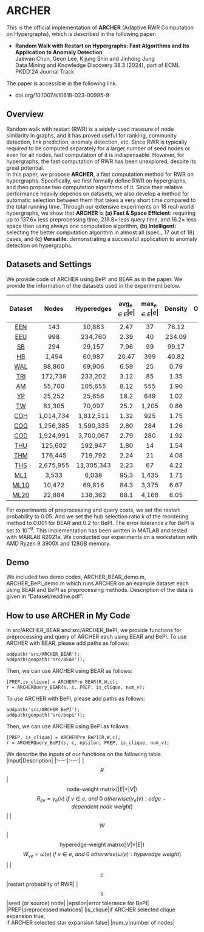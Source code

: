 # __ARCHER__
This is the official implementation of __ARCHER__ (Adaptive RWR Computation on Hypergraphs), which is described in the following paper:
* __Random Walk with Restart on Hypergraphs: Fast Algorithms and Its Application to Anomaly Detection__
<br> Jaewan Chun, Geon Lee, Kijung Shin and Jinhong Jung
<br> Data Mining and Knowledge Discovery 38.3 (2024), part of ECML PKDD'24 Journal Track

The paper is accessible in the following link:
* doi.org/10.1007/s10618-023-00995-9
## __Overview__
Random walk with restart (RWR) is a widely-used measure of node similarity in graphs, and it has proved useful for ranking, community detection, link prediction, anomaly detection, etc. 
Since RWR is typically required to be computed separately for a larger number of seed nodes or even for all nodes, fast computation of it is indispensable. 
However, for hypergraphs, the fast computation of RWR has been unexplored, despite its great potential. 
<br>
In this paper, we propose __ARCHER__, a fast computation method for RWR on hypergraphs.
Specifically, we first formally define RWR on hypergraphs, and then propose two computation algorithms of it. Since their relative performance heavily depends on datasets, we also develop a method for automatic selection between them that takes a very short time compared to the total running time. 
Through our extensive experiments on 18 real-world hypergraphs, we show that __ARCHER__ is __(a) Fast & Space Efficient:__ requiring up to 137.6× less preprocessing time, 218.8× less query time, and 16.2× less space than using always one computation algorithm, __(b) Intelligent:__ selecting the better computation algorithm in almost all (spec., 17 out of 18) cases, and __(c) Versatile:__ demonstrating a successful application to anomaly detection on hypergraphs.

## __Datasets and Settings__
We provide code of ARCHER using BePI and BEAR as in the paper. We provide the information of the datasets used in the experiment below.

|Dataset|Nodes|Hyperedges|$$\text{avg}_{e \in E}\vert e \vert$$|$$\text{max}_{e \in E}\vert e \vert$$|Density|Overlapness|
|:---:|:---:|:---:|:---:|:---:|:---:|:---:|
|[EEN](https://www.cs.cornell.edu/~arb/data/)|143|10,883|2.47|37|76.12|188.21|
|[EEU](https://www.cs.cornell.edu/~arb/data/)|998|234,760|2.39|40|234.09|559.80|
|[SB](https://www.cs.cornell.edu/~arb/data/)|294|29,157|7.96|99|99.17|789.62|
|[HB](https://www.cs.cornell.edu/~arb/data/)|1,494|60,987|20.47|399|40.82|835.79|
|[WAL](https://www.cs.cornell.edu/~arb/data/)|88,860|69,906|6.59|25|0.79|5.81|
|[TRI](https://www.cs.cornell.edu/~arb/data/)|172,738|233,202|3.12|85|1.35|4.21|
|[AM](https://cseweb.ucsd.edu/~jmcauley/datasets/amazon_v2/)|55,700|105,655|8.12|555|1.90|15.41|
|[YP](https://www.yelp.com/dataset)|25,252|25,656|18.2|649|1.02|18.50|
|[TW](https://snap.stanford.edu/data/ego-Twitter.html)|81,305|70,097|25.2|1,205|0.86|21.75|
|[COH](https://www.cs.cornell.edu/~arb/data/)|1,014,734|1,812,511|1.32|925|1.75|2.32|
|[COG](https://www.cs.cornell.edu/~arb/data/)|1,256,385|1,590,335|2.80|284|1.26|3.53|
|[COD](https://www.cs.cornell.edu/~arb/data/)|1,924,991|3,700,067|2.79|280|1.92|5.35|
|[THU](https://www.cs.cornell.edu/~arb/data/)|125,602|192,947|1.80|14|1.54|2.76|
|[THM](https://www.cs.cornell.edu/~arb/data/)|176,445|719,792|2.24|21|4.08|9.13|
|[THS](https://www.cs.cornell.edu/~arb/data/)|2,675,955|11,305,343|2.23|67|4.22|9.56|
|[ML1](https://grouplens.org/datasets/movielens/)|3,533|6,038|95.3|1,435|1.71|162.83|
|[ML10](https://grouplens.org/datasets/movielens/)|10,472|69,816|84.3|3,375|6.67|562.02|
|[ML20](https://grouplens.org/datasets/movielens/)|22,884|138,362|88.1|4,168|6.05|532.93|

For experiments of preprocessing and query costs, we set the restart probability to 0.05. And we set the hub selection ratio *k* of the reordering method to 0.001 for BEAR and 0.2 for BePI. The error tolerance $\epsilon$ for BePI is set to $10^{−9}$. This implementation has been written in MATLAB and tested with MARLAB R2021a. We conducted our experiments on a workstation with AMD Ryzen 9 3900X and 128GB memory.

## __Demo__
We included two demo codes, ARCHER_BEAR_demo.m, ARCHER_BePI_demo.m which runs ARCHER on an example dataset each using BEAR and BePI as preprocessing methods. Description of the data is given in “Dataset/readme.pdf”.

## __How to use ARCHER in My Code__
In src/ARCHER_BEAR and src/ARCHER_BePI, we provide functions for preprocessing and query of ARCHER each using BEAR and BePI. To use ARCHER with BEAR, please add paths as follows:
```
addpath('src/ARCHER_BEAR');
addpath(genpath('src/BEAR'));
```
Then, we can use ARCHER using BEAR as follows:
```
[PREP,is_clique] = ARCHERPre_BEAR(R,W,c);
r = ARCHERQuery_BEAR(s, c, PREP, is_clique, num_v);
```
To use ARCHER with BePI, please add paths as follows:
```
addpath('src/ARCHER_BePI');
addpath(genpath('src/bepi'));
```
Then, we can use ARCHER using BePI as follows:
```
[PREP, is_clique] = ARCHERPre_BePI(R,W,c);
r = ARCHERQuery_BePI(s, c, epsilon, PREP, is_clique, num_v);
```
We describe the inputs of our functions on the following table.
|Input|Description|
|:---:|:---:|
|$$R$$|$$\text{node-weight\ matrix} ( \vert E \vert \times \vert V \vert)$$ $$R_{ev}=\gamma_e(v)\ if\  v \in e,\ and\ 0\ otherwise(\gamma_e(v):edge-dependent\ node\ weight)$$|
|$$W$$|$$\text{hyperedge-weight\ matrix} ( \vert V \vert \times \vert E \vert)$$ $$W_{ve}=\omega(e)\ if\  v \in e,\ and\ 0\ otherwise(\omega(e):hyperedge\ weight)$$|
|$$c$$|restart probability of RWR|
|$$s$$|seed (or source) node|
|epsilon|error tolerance for BePI|
|PREP|preprocessed matrices|
|is_clique|if ARCHER selected clique expansion true, <br> if ARCHER selected star expansion false|
|num_v|number of nodes|

